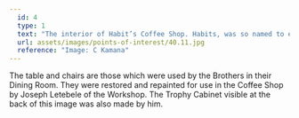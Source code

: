 ```yaml
---
  id: 4
  type: 1
  text: "The interior of Habit’s Coffee Shop. Habits, was so named to evoke the former use of the room as the Brother’s Dining Room (‘Habits’ is a nod to the distinctive clothing worn by the Marist Brothers, a sign of their consecration and modest manner) and to connect with its current Coffee Shop service of feeding one’s caffeine habit. Each sale in Habits contributes towards the College’s Field of Flowers Bursary Scheme. "
  url: assets/images/points-of-interest/40.11.jpg
  reference: "Image: C Kamana"
---
```

The table and chairs are those which were used by the Brothers in their Dining Room. They were restored and repainted for use in the Coffee Shop by Joseph Letebele of the Workshop. The Trophy Cabinet visible at the back of this image was also made by him. 

        